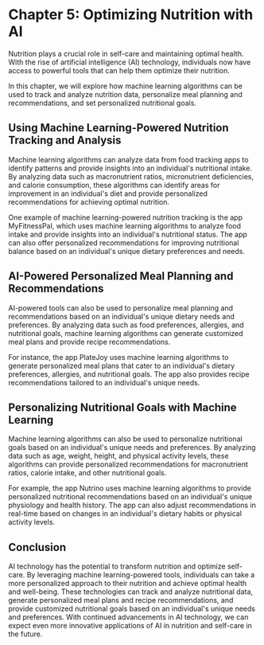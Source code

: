 Chapter 5: Optimizing Nutrition with AI
=======================================

Nutrition plays a crucial role in self-care and maintaining optimal health. With the rise of artificial intelligence (AI) technology, individuals now have access to powerful tools that can help them optimize their nutrition.

In this chapter, we will explore how machine learning algorithms can be used to track and analyze nutrition data, personalize meal planning and recommendations, and set personalized nutritional goals.

Using Machine Learning-Powered Nutrition Tracking and Analysis
--------------------------------------------------------------

Machine learning algorithms can analyze data from food tracking apps to identify patterns and provide insights into an individual's nutritional intake. By analyzing data such as macronutrient ratios, micronutrient deficiencies, and calorie consumption, these algorithms can identify areas for improvement in an individual's diet and provide personalized recommendations for achieving optimal nutrition.

One example of machine learning-powered nutrition tracking is the app MyFitnessPal, which uses machine learning algorithms to analyze food intake and provide insights into an individual's nutritional status. The app can also offer personalized recommendations for improving nutritional balance based on an individual's unique dietary preferences and needs.

AI-Powered Personalized Meal Planning and Recommendations
---------------------------------------------------------

AI-powered tools can also be used to personalize meal planning and recommendations based on an individual's unique dietary needs and preferences. By analyzing data such as food preferences, allergies, and nutritional goals, machine learning algorithms can generate customized meal plans and provide recipe recommendations.

For instance, the app PlateJoy uses machine learning algorithms to generate personalized meal plans that cater to an individual's dietary preferences, allergies, and nutritional goals. The app also provides recipe recommendations tailored to an individual's unique needs.

Personalizing Nutritional Goals with Machine Learning
-----------------------------------------------------

Machine learning algorithms can also be used to personalize nutritional goals based on an individual's unique needs and preferences. By analyzing data such as age, weight, height, and physical activity levels, these algorithms can provide personalized recommendations for macronutrient ratios, calorie intake, and other nutritional goals.

For example, the app Nutrino uses machine learning algorithms to provide personalized nutritional recommendations based on an individual's unique physiology and health history. The app can also adjust recommendations in real-time based on changes in an individual's dietary habits or physical activity levels.

Conclusion
----------

AI technology has the potential to transform nutrition and optimize self-care. By leveraging machine learning-powered tools, individuals can take a more personalized approach to their nutrition and achieve optimal health and well-being. These technologies can track and analyze nutritional data, generate personalized meal plans and recipe recommendations, and provide customized nutritional goals based on an individual's unique needs and preferences. With continued advancements in AI technology, we can expect even more innovative applications of AI in nutrition and self-care in the future.
